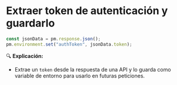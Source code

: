# Extraer token de autenticación y guardarlo

```js
const jsonData = pm.response.json();
pm.environment.set("authToken", jsonData.token);
```

🔍 **Explicación:**
- Extrae un `token` desde la respuesta de una API y lo guarda como variable de entorno para usarlo en futuras peticiones.
